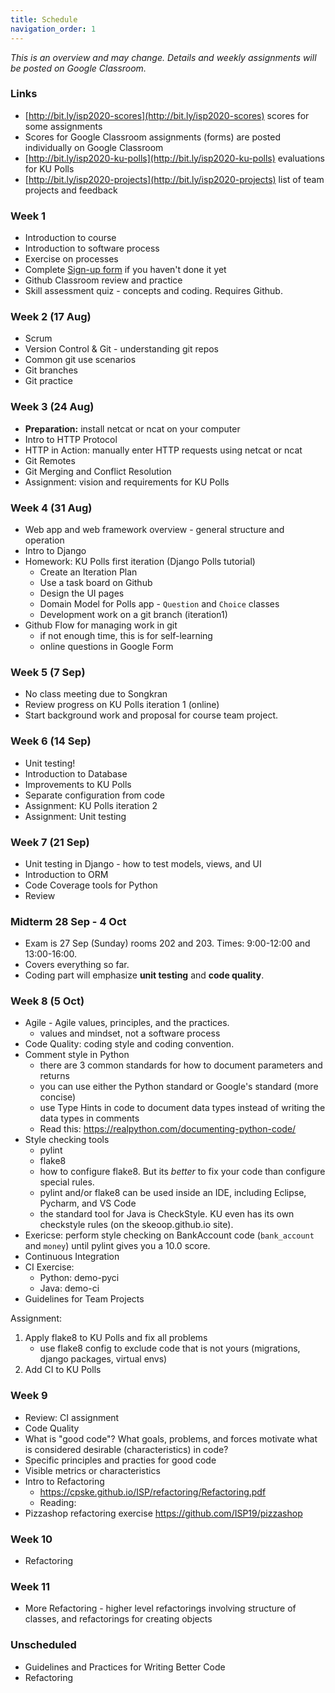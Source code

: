 ```yaml
---
title: Schedule
navigation_order: 1
---
```


*This is an overview and may change. Details and weekly assignments will be posted on Google Classroom.*

### Links

* [http://bit.ly/isp2020-scores](http://bit.ly/isp2020-scores) scores for some assignments
* Scores for Google Classroom assignments (forms) are posted individually on Google Classroom
* [http://bit.ly/isp2020-ku-polls](http://bit.ly/isp2020-ku-polls) evaluations for KU Polls 
* [http://bit.ly/isp2020-projects](http://bit.ly/isp2020-projects) list of team projects and feedback

### Week 1

* Introduction to course
* Introduction to software process
* Exercise on processes
* Complete [Sign-up form](https://forms.gle/fh9SqvmA9yPh1ur6A) if you haven't done it yet
* Github Classroom review and practice
* Skill assessment quiz - concepts and coding. Requires Github.

### Week 2 (17 Aug)

* Scrum
* Version Control & Git - understanding git repos
* Common git use scenarios
* Git branches
* Git practice

### Week 3 (24 Aug)

* **Preparation:** install netcat or ncat on your computer
* Intro to HTTP Protocol
* HTTP in Action: manually enter HTTP requests using netcat or ncat
* Git Remotes
* Git Merging and Conflict Resolution
* Assignment: vision and requirements for KU Polls

### Week 4 (31 Aug)

* Web app and web framework overview - general structure and operation
* Intro to Django
* Homework: KU Polls first iteration (Django Polls tutorial)
  - Create an Iteration Plan
  - Use a task board on Github
  - Design the UI pages
  - Domain Model for Polls app - `Question` and `Choice` classes
  - Development work on a git branch (iteration1)
* Github Flow for managing work in git
  - if not enough time, this is for self-learning
  - online questions in Google Form

### Week 5 (7 Sep)

* No class meeting due to Songkran
* Review progress on KU Polls iteration 1 (online)
* Start background work and proposal for course team project.

### Week 6 (14 Sep)

* Unit testing!
* Introduction to Database
* Improvements to KU Polls
* Separate configuration from code
* Assignment: KU Polls iteration 2
* Assignment: Unit testing

### Week 7 (21 Sep)

* Unit testing in Django - how to test models, views, and UI
* Introduction to ORM
* Code Coverage tools for Python
* Review

### Midterm 28 Sep - 4 Oct

* Exam is 27 Sep (Sunday) rooms 202 and 203. Times: 9:00-12:00 and 13:00-16:00.
* Covers everything so far.
* Coding part will emphasize **unit testing** and **code quality**.

### Week 8 (5 Oct)

* Agile - Agile values, principles, and the practices.
  - values and mindset, not a software process
* Code Quality: coding style and coding convention.
* Comment style in Python 
  - there are 3 common standards for how to document parameters and returns
  - you can use either the Python standard or Google's standard (more concise)
  - use Type Hints in code to document data types instead of writing the data types in comments
  - Read this:  https://realpython.com/documenting-python-code/
* Style checking tools
  - pylint
  - flake8
  - how to configure flake8. But its *better* to fix your code than configure special rules.
  - pylint and/or flake8 can be used inside an IDE, including Eclipse, Pycharm, and VS Code
  - the standard tool for Java is CheckStyle.  KU even has its own checkstyle rules (on the skeoop.github.io site).
* Exericse: perform style checking on BankAccount code (`bank_account` and `money`) until pylint gives you a 10.0 score.
* Continuous Integration
* CI Exercise: 
  - Python:  demo-pyci
  - Java: demo-ci
* Guidelines for Team Projects

Assignment:
1. Apply flake8 to KU Polls and fix all problems
   - use flake8 config to exclude code that is not yours (migrations, django packages, virtual envs)
2. Add CI to KU Polls

### Week 9

* Review: CI assignment
* Code Quality
* What is "good code"?  What goals, problems, and forces motivate what is considered desirable (characteristics) in code?
* Specific principles and practies for good code
* Visible metrics or characteristics
* Intro to Refactoring 
  - https://cpske.github.io/ISP/refactoring/Refactoring.pdf
  - Reading: 
* Pizzashop refactoring exercise https://github.com/ISP19/pizzashop

### Week 10

* Refactoring


### Week 11

* More Refactoring - higher level refactorings involving structure of classes, and refactorings for creating objects

### Unscheduled

* Guidelines and Practices for Writing Better Code
* Refactoring
